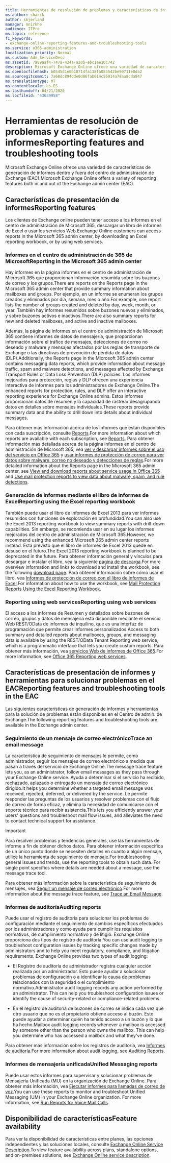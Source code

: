 ```yaml
---
title: Herramientas de resolución de problemas y características de informes
ms.author: sharik
author: skjerland
manager: mnirkhe
audience: ITPro
ms.topic: reference
f1_keywords:
- exchange-online-reporting-features-and-troubleshooting-tools
ms.service: o365-administration
localization_priority: Normal
ms.custom: Adm_ServiceDesc
ms.assetid: 7a89aaf4-747a-434a-a20b-ebc1ee10c742
description: Microsoft Exchange Online ofrece una variedad de características de generación de informes dentro y fuera del centro de administración de Exchange (EAC).
ms.openlocfilehash: b0545d1e0b18714fa138fa085542be90711e8da2
ms.sourcegitcommit: 7a68dc894dde0d06fab014c56914a78aa8cda847
ms.translationtype: MT
ms.contentlocale: es-ES
ms.lasthandoff: 04/21/2020
ms.locfileid: "43639958"
---
```

# <a name="reporting-features-and-troubleshooting-tools"></a><span data-ttu-id="d0811-103">Herramientas de resolución de problemas y características de informes</span><span class="sxs-lookup"><span data-stu-id="d0811-103">Reporting features and troubleshooting tools</span></span>

<span data-ttu-id="d0811-104">Microsoft Exchange Online ofrece una variedad de características de generación de informes dentro y fuera del centro de administración de Exchange (EAC).</span><span class="sxs-lookup"><span data-stu-id="d0811-104">Microsoft Exchange Online offers a variety of reporting features both in and out of the Exchange admin center (EAC).</span></span>
  
## <a name="reporting-features"></a><span data-ttu-id="d0811-105">Características de presentación de informes</span><span class="sxs-lookup"><span data-stu-id="d0811-105">Reporting features</span></span>

<span data-ttu-id="d0811-106">Los clientes de Exchange online pueden tener acceso a los informes en el centro de administración de Microsoft 365, descargar un libro de informes de Excel o usar los servicios Web.</span><span class="sxs-lookup"><span data-stu-id="d0811-106">Exchange Online customers can access reports in the Microsoft 365 admin center, by downloading an Excel reporting workbook, or by using web services.</span></span>
  
### <a name="reporting-in-the-microsoft-365-admin-center"></a><span data-ttu-id="d0811-107">Informes en el centro de administración de 365 de Microsoft</span><span class="sxs-lookup"><span data-stu-id="d0811-107">Reporting in the Microsoft 365 admin center</span></span>

<span data-ttu-id="d0811-108">Hay informes en la página informes en el centro de administración de Microsoft 365 que proporcionan información resumida sobre los buzones de correo y los grupos.</span><span class="sxs-lookup"><span data-stu-id="d0811-108">There are reports on the Reports page in the Microsoft 365 admin center that provide summary information about mailboxes and groups.</span></span> <span data-ttu-id="d0811-109">Por ejemplo, en un informe se enumeran los grupos creados y eliminados por día, semana, mes o año.</span><span class="sxs-lookup"><span data-stu-id="d0811-109">For example, one report lists the number of groups created and deleted by day, week, month, or year.</span></span> <span data-ttu-id="d0811-110">También hay informes resumidos sobre buzones nuevos y eliminados, y sobre buzones activos e inactivos.</span><span class="sxs-lookup"><span data-stu-id="d0811-110">There are also summary reports for new and deleted mailboxes, and active and inactive mailboxes.</span></span> 
  
<span data-ttu-id="d0811-111">Además, la página de informes en el centro de administración de Microsoft 365 contiene informes de datos de mensajería, que proporcionan información sobre el tráfico de mensajes, detecciones de correo no deseado y malware y mensajes afectados por las reglas de transporte de Exchange o las directivas de prevención de pérdida de datos (DLP).</span><span class="sxs-lookup"><span data-stu-id="d0811-111">Additionally, the Reports page in the Microsoft 365 admin center contains messaging data reports, which provide information about message traffic, spam and malware detections, and messages affected by Exchange Transport Rules or Data Loss Prevention (DLP) policies.</span></span> <span data-ttu-id="d0811-112">Los informes mejorados para protección, reglas y DLP ofrecen una experiencia interactiva de informes para los administradores de Exchange Online.</span><span class="sxs-lookup"><span data-stu-id="d0811-112">The enhanced reports for protection, rules, and DLP offer an interactive reporting experience for Exchange Online admins.</span></span> <span data-ttu-id="d0811-113">Estos informes proporcionan datos de resumen y la capacidad de rastrear desagrupando datos en detalles sobre mensajes individuales.</span><span class="sxs-lookup"><span data-stu-id="d0811-113">These reports provide summary data and the ability to drill down into details about individual messages.</span></span>
  
<span data-ttu-id="d0811-114">Para obtener más información acerca de los informes que están disponibles con cada suscripción, consulte [Reports](../office-365-platform-service-description/reports.md).</span><span class="sxs-lookup"><span data-stu-id="d0811-114">For more information about which reports are available with each subscription, see [Reports](../office-365-platform-service-description/reports.md).</span></span> <span data-ttu-id="d0811-115">Para obtener información más detallada acerca de la página informes en el centro de administración de Microsoft 365, vea [ver y descargar informes sobre el uso del servicio en Office 365](https://go.microsoft.com/fwlink/p/?LinkId=401187) y [usar informes de protección de correo para ver datos sobre malware, correo no deseado y detecciones de reglas](https://go.microsoft.com/fwlink/p/?LinkID=401102).</span><span class="sxs-lookup"><span data-stu-id="d0811-115">For more detailed information about the Reports page in the Microsoft 365 admin center, see [View and download reports about service usage in Office 365](https://go.microsoft.com/fwlink/p/?LinkId=401187) and [Use mail protection reports to view data about malware, spam, and rule detections](https://go.microsoft.com/fwlink/p/?LinkID=401102).</span></span>
  
### <a name="reporting-using-the-excel-reporting-workbook"></a><span data-ttu-id="d0811-116">Generación de informes mediante el libro de informes de Excel</span><span class="sxs-lookup"><span data-stu-id="d0811-116">Reporting using the Excel reporting workbook</span></span>

<span data-ttu-id="d0811-117">También puede usar el libro de informes de Excel 2013 para ver informes resumidos con funciones de exploración en profundidad.</span><span class="sxs-lookup"><span data-stu-id="d0811-117">You can also use the Excel 2013 reporting workbook to view summary reports with drill-down capabilities.</span></span> <span data-ttu-id="d0811-118">Sin embargo, se recomienda usar en su lugar los informes mejorados del centro de administración de Microsoft 365.</span><span class="sxs-lookup"><span data-stu-id="d0811-118">However, we recommend using the enhanced Microsoft 365 admin center reports instead.</span></span> <span data-ttu-id="d0811-119">Está previsto que el libro de informes de Excel 2013 quede en desuso en el futuro.</span><span class="sxs-lookup"><span data-stu-id="d0811-119">The Excel 2013 reporting workbook is planned to be deprecated in the future.</span></span> <span data-ttu-id="d0811-120">Para obtener información general y vínculos para descargar e instalar el libro, vea la siguiente [página de descarga](https://go.microsoft.com/fwlink/p/?LinkId=271776).</span><span class="sxs-lookup"><span data-stu-id="d0811-120">For more overview information and links to download and install the workbook, see the following [download page](https://go.microsoft.com/fwlink/p/?LinkId=271776).</span></span> <span data-ttu-id="d0811-121">Para obtener información sobre cómo usar el libro, vea [Informes de protección de correo con el libro de informes de Excel](https://go.microsoft.com/fwlink/p/?LinkId=285211).</span><span class="sxs-lookup"><span data-stu-id="d0811-121">For information about how to use the workbook, see [Mail Protection Reports Using the Excel Reporting Workbook](https://go.microsoft.com/fwlink/p/?LinkId=285211).</span></span> 
  
### <a name="reporting-using-web-services"></a><span data-ttu-id="d0811-122">Reporting using web services</span><span class="sxs-lookup"><span data-stu-id="d0811-122">Reporting using web services</span></span>

<span data-ttu-id="d0811-123">El acceso a los informes de Resumen y detallados sobre buzones de correo, grupos y datos de mensajería está disponible mediante el servicio Web REST/OData de informes de inquilino, que es una interfaz de programación que permite crear informes personalizados.</span><span class="sxs-lookup"><span data-stu-id="d0811-123">Access to both summary and detailed reports about mailboxes, groups, and messaging data is available by using the REST/OData Tenant Reporting web service, which is a programmatic interface that lets you create custom reports.</span></span> <span data-ttu-id="d0811-124">Para obtener más información, vea [servicios Web de informes de Office 365](https://go.microsoft.com/fwlink/p/?LinkId=287041).</span><span class="sxs-lookup"><span data-stu-id="d0811-124">For more information, see [Office 365 Reporting web services](https://go.microsoft.com/fwlink/p/?LinkId=287041).</span></span>
  
## <a name="reporting-features-and-troubleshooting-tools-in-the-eac"></a><span data-ttu-id="d0811-125">Características de presentación de informes y herramientas para solucionar problemas en el EAC</span><span class="sxs-lookup"><span data-stu-id="d0811-125">Reporting features and troubleshooting tools in the EAC</span></span>

<span data-ttu-id="d0811-126">Las siguientes características de generación de informes y herramientas para la solución de problemas están disponibles en el Centro de admin. de Exchange.</span><span class="sxs-lookup"><span data-stu-id="d0811-126">The following reporting features and troubleshooting tools are available in the Exchange admin center.</span></span>
  
### <a name="trace-an-email-message"></a><span data-ttu-id="d0811-127">Seguimiento de un mensaje de correo electrónico</span><span class="sxs-lookup"><span data-stu-id="d0811-127">Trace an email message</span></span>

<span data-ttu-id="d0811-128">La característica de seguimiento de mensajes le permite, como administrador, seguir los mensajes de correo electrónico a medida que pasan a través del servicio de Exchange Online.</span><span class="sxs-lookup"><span data-stu-id="d0811-128">The message trace feature lets you, as an administrator, follow email messages as they pass through your Exchange Online service.</span></span> <span data-ttu-id="d0811-129">Ayuda a determinar si el servicio ha recibido, rechazado, aplazado o entregado un mensaje de correo electrónico dirigido.</span><span class="sxs-lookup"><span data-stu-id="d0811-129">It helps you determine whether a targeted email message was received, rejected, deferred, or delivered by the service.</span></span> <span data-ttu-id="d0811-130">Le permite responder las preguntas de los usuarios y resolver problemas con el flujo de correo de forma eficaz, y elimina la necesidad de comunicarse con el soporte técnico para recibir asistencia.</span><span class="sxs-lookup"><span data-stu-id="d0811-130">This lets you efficiently answer your users' questions and troubleshoot mail flow issues, and alleviates the need to contact technical support for assistance.</span></span>
  
> [!IMPORTANT]
> <span data-ttu-id="d0811-p107">Para resolver problemas y tendencias generales, use las herramientas de informe a fin de obtener dichos datos. Para obtener información específica de un único punto donde se necesiten detalles en cuanto a algún mensaje, utilice la herramienta de seguimiento de mensaje.</span><span class="sxs-lookup"><span data-stu-id="d0811-p107">For troubleshooting general issues and trends, use the reporting tools to obtain such data. For single point specifics where details are needed about a message, use the message trace tool.</span></span> 
  
<span data-ttu-id="d0811-133">Para obtener más información sobre la característica de seguimiento de mensajes, vea [Seguir un mensaje de correo electrónico](https://go.microsoft.com/fwlink/p/?LinkId=271777).</span><span class="sxs-lookup"><span data-stu-id="d0811-133">For more information about the message trace feature, see [Trace an Email Message](https://go.microsoft.com/fwlink/p/?LinkId=271777).</span></span>
  
### <a name="auditing-reports"></a><span data-ttu-id="d0811-134">Informes de auditoría</span><span class="sxs-lookup"><span data-stu-id="d0811-134">Auditing reports</span></span>

<span data-ttu-id="d0811-p108">Puede usar el registro de auditoría para solucionar los problemas de configuración mediante el seguimiento de cambios específicos efectuados por los administradores y como ayuda para cumplir los requisitos normativos, de cumplimiento normativo y de litigio. Exchange Online proporciona dos tipos de registro de auditoría:</span><span class="sxs-lookup"><span data-stu-id="d0811-p108">You can use audit logging to troubleshoot configuration issues by tracking specific changes made by administrators and to help you meet regulatory, compliance, and litigation requirements. Exchange Online provides two types of audit logging:</span></span>
  
- <span data-ttu-id="d0811-p109">El Registro de auditoría de administrador registra cualquier acción realizada por un administrador. Esto puede ayudar a solucionar problemas de configuración o a identificar la causa de problemas relacionados con la seguridad o el cumplimiento normativo.</span><span class="sxs-lookup"><span data-stu-id="d0811-p109">Administrator audit logging records any action performed by an administrator. This can help you troubleshoot configuration issues or identify the cause of security-related or compliance-related problems.</span></span> 
    
- <span data-ttu-id="d0811-p110">En el registro de auditoría de buzones de correo se indica cada vez que otro usuario que no es el propietario obtiene acceso al buzón. Esto puede ayudar a determinar quién ha tenido acceso a un buzón y lo que ha hecho.</span><span class="sxs-lookup"><span data-stu-id="d0811-p110">Mailbox audit logging records whenever a mailbox is accessed by someone other than the person who owns the mailbox. This can help you determine who has accessed a mailbox and what they've done.</span></span> 
    
<span data-ttu-id="d0811-141">Para obtener más información sobre los registros de auditoría, vea [Informes de auditoría](https://go.microsoft.com/fwlink/p/?LinkId=271779).</span><span class="sxs-lookup"><span data-stu-id="d0811-141">For more information about audit logging, see [Auditing Reports](https://go.microsoft.com/fwlink/p/?LinkId=271779).</span></span>
  
### <a name="unified-messaging-reports"></a><span data-ttu-id="d0811-142">Informes de mensajería unificada</span><span class="sxs-lookup"><span data-stu-id="d0811-142">Unified Messaging reports</span></span>

<span data-ttu-id="d0811-p111">Puede usar estos informes para supervisar y solucionar problemas de Mensajería Unificada (MU) en la organización de Exchange Online. Para obtener más información, vea [Ejecutar informes para llamadas de correo de voz](https://go.microsoft.com/fwlink/p/?LinkId=287042).</span><span class="sxs-lookup"><span data-stu-id="d0811-p111">You can use these reports to monitor and troubleshoot Unified Messaging (UM) in your Exchange Online organization. For more information, see [Run Reports for Voice Mail Calls](https://go.microsoft.com/fwlink/p/?LinkId=287042).</span></span>
  
## <a name="feature-availability"></a><span data-ttu-id="d0811-145">Disponibilidad de características</span><span class="sxs-lookup"><span data-stu-id="d0811-145">Feature availability</span></span>

<span data-ttu-id="d0811-146">Para ver la disponibilidad de características entre planes, las opciones independientes y las soluciones locales, consulte [Exchange Online Service Description](exchange-online-service-description.md).</span><span class="sxs-lookup"><span data-stu-id="d0811-146">To view feature availability across plans, standalone options, and on-premises solutions, see [Exchange Online service description](exchange-online-service-description.md).</span></span>
  

